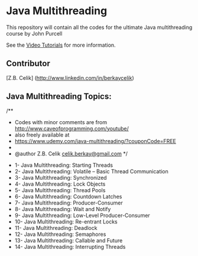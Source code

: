 
Java Multithreading
=============================================================
This repository will contain all the codes for the ultimate Java multithreading course by John Purcell

See the [Video Tutorials](https://www.udemy.com/java-multithreading/)
for more information.

Contributor
----------
[Z.B. Celik] (http://www.linkedin.com/in/berkaycelik) 


Java Multithreading Topics:
-------------
/**
 * Codes with minor comments are from http://www.caveofprogramming.com/youtube/
 * also freely available at
 * https://www.udemy.com/java-multithreading/?couponCode=FREE
 *
 * @author Z.B. Celik <celik.berkay@gmail.com>
 */

- 1- Java Multithreading: Starting Threads
- 2- Java Multithreading: Volatile – Basic Thread Communication 
- 3- Java Multithreading: Synchronized 
- 4- Java Multithreading: Lock Objects 
- 5- Java Multithreading: Thread Pools 
- 6- Java Multithreading: Countdown Latches 
- 7- Java Multithreading: Producer-Consumer 
- 8- Java Multithreading: Wait and Notify 
- 9- Java Multithreading: Low-Level Producer-Consumer 
- 10- Java Multithreading: Re-entrant Locks 
- 11- Java Multithreading: Deadlock 
- 12- Java Multithreading: Semaphores 
- 13- Java Multithreading: Callable and Future 
- 14- Java Multithreading: Interrupting Threads 
